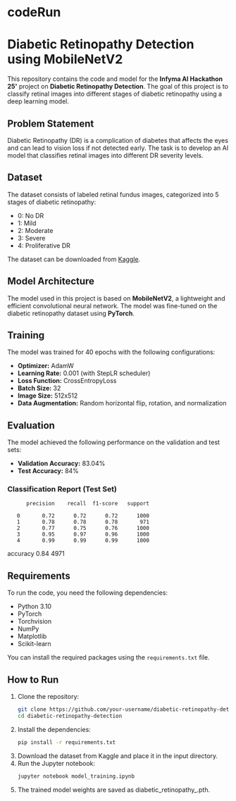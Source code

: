 # codeRun
# Diabetic Retinopathy Detection using MobileNetV2

This repository contains the code and model for the **Infyma AI Hackathon 25'** project on **Diabetic Retinopathy Detection**. The goal of this project is to classify retinal images into different stages of diabetic retinopathy using a deep learning model.

## Problem Statement
Diabetic Retinopathy (DR) is a complication of diabetes that affects the eyes and can lead to vision loss if not detected early. The task is to develop an AI model that classifies retinal images into different DR severity levels.

## Dataset
The dataset consists of labeled retinal fundus images, categorized into 5 stages of diabetic retinopathy:
- 0: No DR
- 1: Mild
- 2: Moderate
- 3: Severe
- 4: Proliferative DR

The dataset can be downloaded from [Kaggle](https://www.kaggle.com/datasets/kushagratandon12/diabetic-retinopathy-balanced/data).

## Model Architecture
The model used in this project is based on **MobileNetV2**, a lightweight and efficient convolutional neural network. The model was fine-tuned on the diabetic retinopathy dataset using **PyTorch**.

## Training
The model was trained for 40 epochs with the following configurations:
- **Optimizer:** AdamW
- **Learning Rate:** 0.001 (with StepLR scheduler)
- **Loss Function:** CrossEntropyLoss
- **Batch Size:** 32
- **Image Size:** 512x512
- **Data Augmentation:** Random horizontal flip, rotation, and normalization

## Evaluation
The model achieved the following performance on the validation and test sets:
- **Validation Accuracy:** 83.04%
- **Test Accuracy:** 84%

### Classification Report (Test Set)
          precision    recall  f1-score   support

       0       0.72      0.72      0.72      1000
       1       0.78      0.78      0.78       971
       2       0.77      0.75      0.76      1000
       3       0.95      0.97      0.96      1000
       4       0.99      0.99      0.99      1000

accuracy                           0.84      4971

## Requirements
To run the code, you need the following dependencies:
- Python 3.10
- PyTorch
- Torchvision
- NumPy
- Matplotlib
- Scikit-learn

You can install the required packages using the `requirements.txt` file.

## How to Run
1. Clone the repository:
   ```bash
   git clone https://github.com/your-username/diabetic-retinopathy-detection.git
   cd diabetic-retinopathy-detection
2. Install the dependencies:
   ```bash
   pip install -r requirements.txt
3. Download the dataset from Kaggle and place it in the input directory.
4. Run the Jupyter notebook:
   ```bash
   jupyter notebook model_training.ipynb
5. The trained model weights are saved as diabetic_retinopathy_.pth.
   
